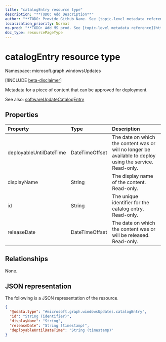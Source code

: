 ```yaml
---
title: "catalogEntry resource type"
description: "**TODO: Add Description**"
author: "**TODO: Provide Github Name. See [topic-level metadata reference](https://msgo.azurewebsites.net/add/document/guidelines/metadata.html#topic-level-metadata)**"
localization_priority: Normal
ms.prod: "**TODO: Add MS prod. See [topic-level metadata reference](https://msgo.azurewebsites.net/add/document/guidelines/metadata.html#topic-level-metadata)**"
doc_type: resourcePageType
---
```


# catalogEntry resource type

Namespace: microsoft.graph.windowsUpdates

[!INCLUDE [beta-disclaimer](../../includes/beta-disclaimer.md)]

Metadata for a piece of content that can be approved for deployment.

See also: [softwareUpdateCatalogEntry](windowsupdates-softwareupdatecatalogentry.md)

## Properties
|Property|Type|Description|
|:---|:---|:---|
|deployableUntilDateTime|DateTimeOffset|The date on which the content was or will no longer be available to deploy using the service. Read-only.|
|displayName|String|The display name of the content. Read-only.|
|id|String|The unique identifier for the catalog entry. Read-only.|
|releaseDate|DateTimeOffset|The date on which the content was or will be released. Read-only.|

## Relationships
None.

## JSON representation
The following is a JSON representation of the resource.
<!-- {
  "blockType": "resource",
  "keyProperty": "id",
  "@odata.type": "microsoft.graph.windowsUpdates.catalogEntry",
  "openType": false
}
-->
``` json
{
  "@odata.type": "#microsoft.graph.windowsUpdates.catalogEntry",
  "id": "String (identifier)",
  "displayName": "String",
  "releaseDate": "String (timestamp)",
  "deployableUntilDateTime": "String (timestamp)"
}
```

